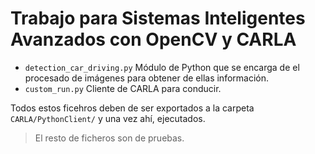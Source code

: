 # Trabajo para Sistemas Inteligentes Avanzados con OpenCV y CARLA

- `detection_car_driving.py` Módulo de Python que se encarga de el procesado de imágenes para obtener de ellas información.
- `custom_run.py` Cliente de CARLA para conducir.

Todos estos ficehros deben de ser exportados a la carpeta ` CARLA/PythonClient/` y una vez ahí, ejecutados.

>El resto de ficheros son de pruebas.
